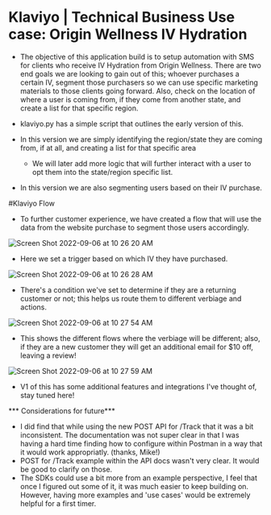# Klaviyo | Technical Business Use case: Origin Wellness IV Hydration

- The objective of this application build is to setup automation with SMS for clients who receive IV Hydration from Origin Wellness. There are two end goals we are looking to gain out of this; whoever purchases a certain IV, segment those purchasers so we can use specific marketing materials to those clients going forward. Also, check on the location of where a user is coming from, if they come from another state, and create a list for that specific region.

- klaviyo.py has a simple script that outlines the early version of this.

- In this version we are simply identifying the region/state they are coming from, if at all, and creating a list for that specific area
   - We will later add more logic that will further interact with a user to opt them into the state/region specific list.
- In this version we are also segmenting users based on their IV purchase.

#Klaviyo Flow

- To further customer experience, we have created a flow that will use the data from the website purchase to segment those users accordingly.

![Screen Shot 2022-09-06 at 10 26 20 AM](https://user-images.githubusercontent.com/33046318/188661368-3280e080-1e01-4b9b-998d-8edbfbc8b810.png)
- Here we set a trigger based on which IV they have purchased.

![Screen Shot 2022-09-06 at 10 26 28 AM](https://user-images.githubusercontent.com/33046318/188661494-4848628e-3e0f-471f-88ad-02800eaf2574.png)
- There's a condition we've set to determine if they are a returning customer or not; this helps us route them to different verbiage and actions.

![Screen Shot 2022-09-06 at 10 27 54 AM](https://user-images.githubusercontent.com/33046318/188661981-06a9907a-d867-4dad-800c-b304be188387.png)
- This shows the different flows where the verbiage will be different; also, if they are a new customer they will get an additional email for $10 off, leaving a review! 

![Screen Shot 2022-09-06 at 10 27 59 AM](https://user-images.githubusercontent.com/33046318/188662358-d1f617f6-956a-4221-9ddb-eb14491d4de4.png)


- V1 of this has some additional features and integrations I've thought of, stay tuned here! 

*** Considerations for future***
- I did find that while using the new POST API for /Track that it was a bit inconsistent. The documentation was not super clear in that I was having a hard time finding how to configure within Postman in a way that it would work appropriatly. (thanks, Mike!)
- POST for /Track example within the API docs wasn't very clear. It would be good to clarify on those. 
- The SDKs could use a bit more from an example perspective, I feel that once I figured out some of it, it was much easier to keep building on. However, having more examples and 'use cases' would be extremely helpful for a first timer. 

